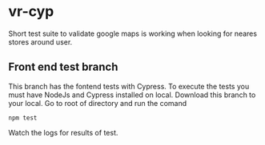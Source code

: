 # vr-cyp
Short test suite to validate google maps is working when looking for neares stores around user.

## Front end test branch
This branch has the fontend tests with Cypress.
To execute the tests you must have NodeJs and Cypress installed on local.
Download this branch to your local.
Go to root of directory and run the comand 

	npm test
  
Watch the logs for results of test.
